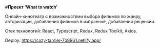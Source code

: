 #**Проект 'What to watch'**

Онлайн-кинотеатр с возможностями выбора фильмов по жанру, авторизации, добавления фильмов в избранное, добавления рецензии.

Стек технологий: React, Typescript, Redux, Redux Toolkit, Axios.

Deploy: https://cozy-tarsier-7b8961.netlify.app/
